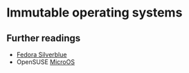 # Immutable operating systems

## Further readings

- [Fedora Silverblue]
- OpenSUSE [MicroOS]

<!-- internal references -->
[fedora silverblue]: fedora%20silverblue.md
[microos]: microos.md
